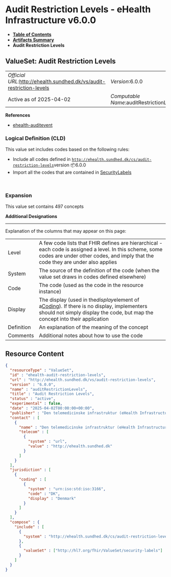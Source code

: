 # Audit Restriction Levels - eHealth Infrastructure v6.0.0

* [**Table of Contents**](toc.md)
* [**Artifacts Summary**](artifacts.md)
* **Audit Restriction Levels**

## ValueSet: Audit Restriction Levels 

| | |
| :--- | :--- |
| *Official URL*:http://ehealth.sundhed.dk/vs/audit-restriction-levels | *Version*:6.0.0 |
| Active as of 2025-04-02 | *Computable Name*:auditRestrictionLevels |

 **References** 

* [ehealth-auditevent](StructureDefinition-ehealth-auditevent.md)

### Logical Definition (CLD)

This value set includes codes based on the following rules:

* Include all codes defined in [`http://ehealth.sundhed.dk/cs/audit-restriction-levels`](CodeSystem-ehealth-audit-restriction-levels.md)version 📦6.0.0
* Import all the codes that are contained in [SecurityLabels](http://hl7.org/fhir/R4/valueset-security-labels.html)

 

### Expansion

This value set contains 497 concepts

**Additional Designations**

-------

 Explanation of the columns that may appear on this page: 

| | |
| :--- | :--- |
| Level | A few code lists that FHIR defines are hierarchical - each code is assigned a level. In this scheme, some codes are under other codes, and imply that the code they are under also applies |
| System | The source of the definition of the code (when the value set draws in codes defined elsewhere) |
| Code | The code (used as the code in the resource instance) |
| Display | The display (used in the*display*element of a[Coding](http://hl7.org/fhir/R4/datatypes.html#Coding)). If there is no display, implementers should not simply display the code, but map the concept into their application |
| Definition | An explanation of the meaning of the concept |
| Comments | Additional notes about how to use the code |



## Resource Content

```json
{
  "resourceType" : "ValueSet",
  "id" : "ehealth-audit-restriction-levels",
  "url" : "http://ehealth.sundhed.dk/vs/audit-restriction-levels",
  "version" : "6.0.0",
  "name" : "auditRestrictionLevels",
  "title" : "Audit Restriction Levels",
  "status" : "active",
  "experimental" : false,
  "date" : "2025-04-02T00:00:00+00:00",
  "publisher" : "Den telemedicinske infrastruktur (eHealth Infrastructure)",
  "contact" : [
    {
      "name" : "Den telemedicinske infrastruktur (eHealth Infrastructure)",
      "telecom" : [
        {
          "system" : "url",
          "value" : "http://ehealth.sundhed.dk"
        }
      ]
    }
  ],
  "jurisdiction" : [
    {
      "coding" : [
        {
          "system" : "urn:iso:std:iso:3166",
          "code" : "DK",
          "display" : "Denmark"
        }
      ]
    }
  ],
  "compose" : {
    "include" : [
      {
        "system" : "http://ehealth.sundhed.dk/cs/audit-restriction-levels"
      },
      {
        "valueSet" : ["http://hl7.org/fhir/ValueSet/security-labels"]
      }
    ]
  }
}

```
